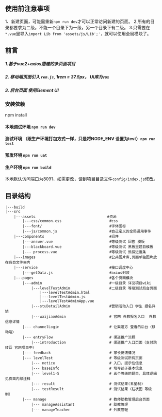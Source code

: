 ## 使用前注意事项
1、新建页面，可能需重新`npm run dev`才可以正常访问新建的页面。
2.所有的目录都要求为二级，不能一个目录下为一级，另一个目录下有二级。
3.只需要在`*.vue`里导入`import Lib from 'assets/js/Lib';'`，就可以使用全局模块了。
## 前言
##### 1.基于vue2+axios搭建的多页面项目
##### 2. 移动端页面引入 `rem.js`, 1rem = 37.5px， UI库为`vux`
##### 3. 后台页面 使用Element UI

### 安装依赖
npm install
#### 本地调试环境 `npm run dev`
#### 测试环境 （跟生产环境打包方式一样，只是将NODE_ENV 设置为test）`npm run test`
#### 预发环境 `npm run uat`
#### 生产环境 `npm run build`

本地默认访问端口为8091，如需更改，请到项目目录文件`config/index.js`修改。

## 目录结构
``` 
|---build
|---src
    |---assets                                 #资源
        |---css/common.css                      #css
        |---font/                               #字体图标
        |---js/common.js                        #自己定义的全局通用事件
    |---components                              #组件
        |---answer.vue                          #等级测试 回答 模板
        |---blackboard.vue                      #等级测试 黑板里题目模板
        |--- process.vue                        #等级测试 熊猫进度条
    |---images                                  #公共图片库,页面单独图片放在各自文件夹内
    |---service                                 #接口调度中心
        |---getData.js                          #axios封装
    |---pages                                   #各个页面模块
        |---admin                               #一级目录 详见项目wiki
            |---levelTestAdmin                  #二级目录 等级测试后台页面
                |---levelTestAdmin.html
                |---levelTestAdmin.js
                |---levelTestAdminApp.vue
            |---stuDetailAdmin                  #营销活动入口 学生 报名详情
            |---waijiaoAdmin                    # 官网 外教报名入口  外教信息详情
        |--- channelLogin                       # 让渠道方 查看的后台（移动端）
        |--- entryFlow                          # 渠道推广流程
            |---introduction                    # 渠道推广入口页面（支付跳转回 官网项目中）
        |--- feedback                           # 家长反馈情况
        |--- levelTest                          # 等级测试所有页面
            |--- notice                         # 入口，提示性信息
            |--- baseInfo                       # 填写孩子基本信息
            |--- level1-5                       # 五个等级的题目，具体逻辑见页面内部注释
            |--- result                         # 测试结果(五星制)
            |--- testResult                     # 测试结果（柱状图 等级制）
        |--- manage                             # 教师助教管理后台页面
            |--- manageAssistant                # 助教管理
            |--- manageTeacher                  # 外教管理
```
